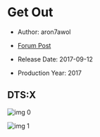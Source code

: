 # Get Out

* Author: aron7awol

* [Forum Post](https://www.avsforum.com/threads/bass-eq-for-filtered-movies.2995212/post-56759466)

* Release Date: 2017-09-12
* Production Year: 2017

## DTS:X

![img 0](https://i.imgur.com/dDIUIBh.jpg)

![img 1](https://i.imgur.com/AHCJxW4.png)

